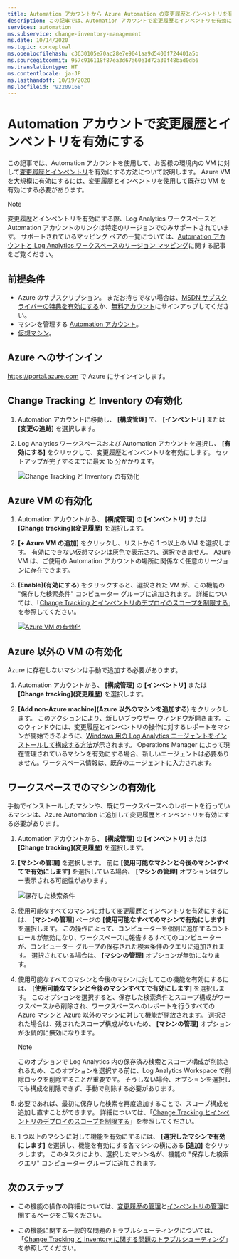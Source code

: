 ```yaml
---
title: Automation アカウントから Azure Automation の変更履歴とインベントリを有効にする
description: この記事では、Automation アカウントで変更履歴とインベントリを有効にする方法について説明します。
services: automation
ms.subservice: change-inventory-management
ms.date: 10/14/2020
ms.topic: conceptual
ms.openlocfilehash: c3630105e70ac28e7e9041aa9d5400f724401a5b
ms.sourcegitcommit: 957c916118f87ea3d67a60e1d72a30f48bad0db6
ms.translationtype: HT
ms.contentlocale: ja-JP
ms.lasthandoff: 10/19/2020
ms.locfileid: "92209168"
---
```

# <a name="enable-change-tracking-and-inventory-from-an-automation-account"></a>Automation アカウントで変更履歴とインベントリを有効にする

この記事では、Automation アカウントを使用して、お客様の環境内の VM に対して[変更履歴とインベントリ](overview.md)を有効にする方法について説明します。 Azure VM を大規模に有効にするには、変更履歴とインベントリを使用して既存の VM を有効にする必要があります。

> [!NOTE]
> 変更履歴とインベントリを有効にする際、Log Analytics ワークスペースと Automation アカウントのリンクは特定のリージョンでのみサポートされています。 サポートされているマッピング ペアの一覧については、[Automation アカウントと Log Analytics ワークスペースのリージョン マッピング](../how-to/region-mappings.md)に関する記事をご覧ください。

## <a name="prerequisites"></a>前提条件

* Azure のサブスクリプション。 まだお持ちでない場合は、[MSDN サブスクライバーの特典を有効にする](https://azure.microsoft.com/pricing/member-offers/msdn-benefits-details/)か、[無料アカウント](https://azure.microsoft.com/free/?WT.mc_id=A261C142F)にサインアップしてください。
* マシンを管理する [Automation アカウント](../index.yml)。
* [仮想マシン](../../virtual-machines/windows/quick-create-portal.md)。

## <a name="sign-in-to-azure"></a>Azure へのサインイン

https://portal.azure.com で Azure にサインインします。

## <a name="enable-change-tracking-and-inventory"></a>Change Tracking と Inventory の有効化

1. Automation アカウントに移動し、 **[構成管理]** で、 **[インベントリ]** または **[変更の追跡]** を選択します。

2. Log Analytics ワークスペースおよび Automation アカウントを選択し、 **[有効にする]** をクリックして、変更履歴とインベントリを有効にします。 セットアップが完了するまでに最大 15 分かかります。

    ![Change Tracking と Inventory の有効化](media/enable-from-automation-account/enable-feature.png)

## <a name="enable-azure-vms"></a>Azure VM の有効化

1. Automation アカウントから、 **[構成管理]** の **[インベントリ]** または **[Change tracking]\(変更履歴\)** を選択します。

2. **[+ Azure VM の追加]** をクリックし、リストから 1 つ以上の VM を選択します。 有効にできない仮想マシンは灰色で表示され、選択できません。 Azure VM は、ご使用の Automation アカウントの場所に関係なく任意のリージョンに存在できます。 

3. **[Enable]\(有効にする\)** をクリックすると、選択された VM が、この機能の "保存した検索条件" コンピューター グループに追加されます。 詳細については、「[Change Tracking とインベントリのデプロイのスコープを制限する](manage-scope-configurations.md)」を参照してください。

      [ ![Azure VM の有効化](./media/enable-from-automation-account/enable-azure-vms.png)](./media/enable-from-automation-account/enable-azure-vms-expanded.png#lightbox)

## <a name="enable-non-azure-vms"></a>Azure 以外の VM の有効化

Azure に存在しないマシンは手動で追加する必要があります。

1. Automation アカウントから、 **[構成管理]** の **[インベントリ]** または **[Change tracking]\(変更履歴\)** を選択します。

2. **[Add non-Azure machine]\(Azure 以外のマシンを追加する\)** をクリックします。 このアクションにより、新しいブラウザー ウィンドウが開きます。このウィンドウには、変更履歴とインベントリの操作に対するレポートをマシンが開始できるように、[Windows 用の Log Analytics エージェントをインストールして構成する方法](../../azure-monitor/platform/log-analytics-agent.md)が示されます。 Operations Manager によって現在管理されているマシンを有効にする場合、新しいエージェントは必要ありません。ワークスペース情報は、既存のエージェントに入力されます。

## <a name="enable-machines-in-the-workspace"></a>ワークスペースでのマシンの有効化

手動でインストールしたマシンや、既にワークスペースへのレポートを行っているマシンは、Azure Automation に追加して変更履歴とインベントリを有効にする必要があります。

1. Automation アカウントから、 **[構成管理]** の **[インベントリ]** または **[Change tracking]\(変更履歴\)** を選択します。

2. **[マシンの管理]** を選択します。 前に **[使用可能なマシンと今後のマシンすべてで有効にします]** を選択している場合、 **[マシンの管理]** オプションはグレー表示される可能性があります。

    ![保存した検索条件](media/enable-from-automation-account/manage-machines.png)

3. 使用可能なすべてのマシンに対して変更履歴とインベントリを有効にするには、 **[マシンの管理]** ページの **[使用可能なすべてのマシンで有効にします]** を選択します。 この操作によって、コンピューターを個別に追加するコントロールが無効になり、ワークスペースに報告するすべてのコンピューターが、コンピューター グループの保存された検索条件のクエリに追加されます。 選択されている場合は、 **[マシンの管理]** オプションが無効になります。

4. 使用可能なすべてのマシンと今後のマシンに対してこの機能を有効にするには、 **[使用可能なマシンと今後のマシンすべてで有効にします]** を選択します。 このオプションを選択すると、保存した検索条件とスコープ構成がワークスペースから削除され、ワークスペースへのレポートを行うすべての Azure マシンと Azure 以外のマシンに対して機能が開放されます。 選択された場合は、残されたスコープ構成がないため、 **[マシンの管理]** オプションが永続的に無効になります。

    > [!NOTE]
    > このオプションで Log Analytics 内の保存済み検索とスコープ構成が削除されるため、このオプションを選択する前に、Log Analytics Workspace で削除ロックを削除することが重要です。 そうしない場合、オプションを選択しても構成を削除できず、手動で削除する必要があります。

5. 必要であれば、最初に保存した検索を再度追加することで、スコープ構成を追加し直すことができます。 詳細については、「[Change Tracking とインベントリのデプロイのスコープを制限する](manage-scope-configurations.md)」を参照してください。

6. 1 つ以上のマシンに対して機能を有効にするには、 **[選択したマシンで有効にします]** を選択し、機能を有効にする各マシンの横にある **[追加]** をクリックします。 このタスクにより、選択したマシン名が、機能の "保存した検索クエリ" コンピューター グループに追加されます。

## <a name="next-steps"></a>次のステップ

* この機能の操作の詳細については、[変更履歴の管理](manage-change-tracking.md)と[インベントリの管理](manage-inventory-vms.md)に関するページをご覧ください。

* この機能に関する一般的な問題のトラブルシューティングについては、「[Change Tracking と Inventory に関する問題のトラブルシューティング](../troubleshoot/change-tracking.md)」を参照してください。
